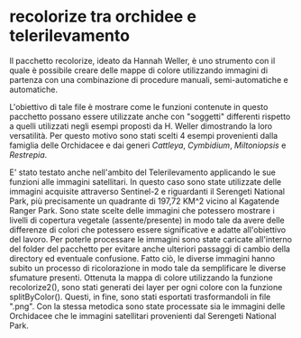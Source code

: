 # recolorize tra orchidee e telerilevamento
Il pacchetto recolorize, ideato da Hannah Weller, è uno strumento con il quale è possibile 
creare delle mappe di colore utilizzando immagini di partenza con una combinazione
di procedure manuali, semi-automatiche e automatiche.


L'obiettivo di tale file è mostrare come le funzioni contenute in questo pacchetto possano
essere utilizzate anche con "soggetti" differenti rispetto a quelli utilizzati negli esempi 
proposti da H. Weller dimostrando la loro versatilità. 
Per questo motivo sono stati scelti 4 esempi provenienti dalla famiglia delle Orchidacee 
e dai generi *Cattleya*, *Cymbidium*, *Miltoniopsis* e *Restrepia*. 


E' stato testato anche nell'ambito del Telerilevamento applicando le sue funzioni alle immagini satellitari. 
In questo caso sono state utilizzate delle immagini acquisite attraverso Sentinel-2 e riguardanti
il Serengeti National Park, più precisamente un quadrante di 197,72 KM^2 vicino al 
Kagatende Ranger Park. Sono state scelte delle immagini che potessero mostrare i livelli di copertura 
vegetale (assente/presente) in modo tale da avere delle differenze di colori che potessero 
essere significative e adatte all'obiettivo del lavoro. 
Per poterle processare le immagini sono state caricate all'interno del folder del pacchetto per evitare 
anche ulteriori passaggi di cambio della directory ed eventuale confusione. 
Fatto ciò, le diverse immagini hanno subito un processo di ricolorazione 
in modo tale da semplificare le diverse sfumature presenti. Ottenuta la mappa di colore utilizzando la
funzione recolorize2(), sono stati generati dei layer per ogni colore con la funzione splitByColor(). 
Questi, in fine, sono stati esportati trasformandoli in file ".png". Con la stessa metodica sono state 
processate sia le immagini delle Orchidacee che le immagini satellitari provenienti dal Serengeti National Park. 

